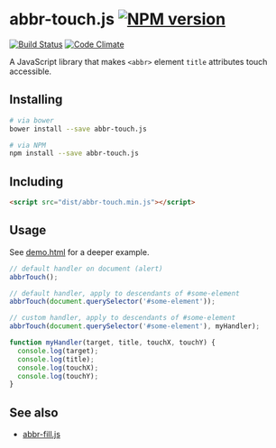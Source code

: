 # abbr-touch.js [![NPM version](http://img.shields.io/npm/v/abbr-touch.js.svg?style=flat)](https://www.npmjs.org/package/abbr-touch.js)

[![Build Status](http://img.shields.io/travis/Tyriar/abbr-touch.js.svg?style=flat)](https://travis-ci.org/Tyriar/abbr-touch.js)
[![Code Climate](http://img.shields.io/codeclimate/github/Tyriar/abbr-touch.js.svg?style=flat)](https://codeclimate.com/github/Tyriar/abbr-touch.js)

A JavaScript library that makes `<abbr>` element `title` attributes touch accessible.


## Installing

```bash
# via bower
bower install --save abbr-touch.js

# via NPM
npm install --save abbr-touch.js
```


## Including

```html
<script src="dist/abbr-touch.min.js"></script>
```


## Usage

See [demo.html][2] for a deeper example.

```javascript
// default handler on document (alert)
abbrTouch();

// default handler, apply to descendants of #some-element
abbrTouch(document.querySelector('#some-element'));

// custom handler, apply to descendants of #some-element
abbrTouch(document.querySelector('#some-element'), myHandler);

function myHandler(target, title, touchX, touchY) {
  console.log(target);
  console.log(title);
  console.log(touchX);
  console.log(touchY);
}
```


## See also

- [abbr-fill.js][1]



  [1]: https://github.com/Tyriar/abbr-fill.js
  [2]: https://github.com/Tyriar/abbr-touch.js/blob/master/demo.html
